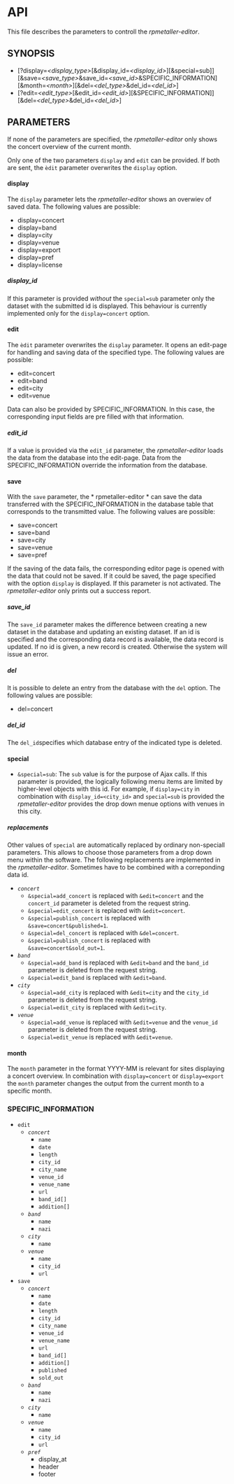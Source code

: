 # API
This file describes the parameters to controll the *rpmetaller-editor*.
## SYNOPSIS
* \[\?display=*\<display_type\>*\[&display_id=*\<display_id\>*\]\[&special=sub\]\]
  \[&save=*\<save_type\>*&save_id=*\<save_id\>*&SPECIFIC_INFORMATION\]\[\&month=*\<month\>*\]\[\&del=*\<del_type\>*&del_id=*\<del_id\>*\]
* \[?edit=*<edit_type>*\[&edit_id=*<edit_id>*]\[&SPECIFIC_INFORMATION\]\]\[\&del=*\<del_type\>*&del_id=*\<del_id\>*\]
## PARAMETERS
If none of the parameters are specified, the *rpmetaller-editor* only shows the concert overview of the current month.

Only one of the two parameters `display` and `edit` can be provided. If both are sent, the `èdit` parameter overwrites the `display` option.
#### display
The `display` parameter lets the *rpmetaller-editor* shows an overwiev of saved data. The following values are possible:
* display=concert
* display=band
* display=city
* display=venue
* display=export
* display=pref
* display=license
##### display_id
If this parameter is provided *without* the `special=sub` parameter only the dataset with the submitted id is displayed. This behaviour is currently implemented only for the `display=concert` option. 
#### edit
The `èdit` parameter overwrites the `display` parameter. It opens an edit-page for handling and saving data of the specified type. The following values are possible:
* edit=concert
* edit=band
* edit=city
* edit=venue

Data can also be provided by SPECIFIC_INFORMATION. In this case, the corresponding input fields are pre filled with that information.
##### edit_id
If a value is provided via the `edit_id` parameter, the *rpmetaller-editor* loads the data from the database into the edit-page. Data from the SPECIFIC_INFORMATION override the information from the database.
#### save
With the `save` parameter, the * rpmetaller-editor * can save the data transferred with the SPECIFIC_INFORMATION in the database table that corresponds to the transmitted value. The following values are possible:
* save=concert
* save=band
* save=city
* save=venue
* save=pref

If the saving of the data fails, the corresponding editor page is opened with the data that could not be saved. If it could be saved, the page specified with the option `display` is displayed. If this parameter is not activated. The *rpmetaller-editor* only prints out a success report.
##### save_id
The `save_id` parameter makes the difference between creating a new dataset in the database and updating an existing dataset. If an id is specified and the corresponding data record is available, the data record is updated. If no id is given, a new record is created. Otherwise the system will issue an error.
##### del
It is possible to delete an entry from the database with the `del` option. The following values are possible:
* del=concert
##### del_id
The `del_id`specifies which database entry of the indicated type is deleted.
#### special
* `&special=sub`: The `sub` value is for the purpose of Ajax calls. If this parameter is provided, the logically following menu items are limited by higher-level objects with this id. For example, if `display=city` in combination with `display_id=<city_id>` and `special=sub` is provided the *rpmetaller-editor* provides the drop down menue options with venues in this city.
##### replacements
Other values of `special` are automatically replaced by ordinary non-speciall parameters. This allows to choose those parameters from a drop down menu within the software. The following replacements are implemented in the *rpmetaller-editor*. Sometimes have to be combined with a correponding data id.
* *`concert`*
  * `&special=add_concert` is replaced with `&edit=concert` and the `concert_id` parameter is deleted from the request string.
  * `&special=edit_concert` is replaced with `&edit=concert`.
  * `&special=publish_concert` is replaced with `&save=concert&published=1`.
  * `&special=del_concert` is replaced with `&del=concert`.
  * `&special=publish_concert` is replaced with `&save=concert&sold_out=1`.
* *`band`*
  * `&special=add_band` is replaced with `&edit=band` and the `band_id` parameter is deleted from the request string.
  * `&special=edit_band` is replaced with `&edit=band`.
* *`city`*
  * `&special=add_city` is replaced with `&edit=city` and the `city_id` parameter is deleted from the request string.
  * `&special=edit_city` is replaced with `&edit=city`.
* *`venue`*
  * `&special=add_venue` is replaced with `&edit=venue` and the `venue_id` parameter is deleted from the request string.
  * `&special=edit_venue` is replaced with `&edit=venue`.

#### month
The `month` parameter in the format YYYY-MM is relevant for sites displaying a concert overview. In combination with `display=concert` or `display=export` the `month` parameter changes the output from the current month to a specific month.
### SPECIFIC_INFORMATION
* `edit`
  * *`concert`*
    * `name`
    * `date`
    * `length`
    * `city_id`
    * `city_name`
    * `venue_id`
    * `venue_name`
    * `url`
    * `band_id[]`
    * `addition[]`
  * *`band`*
    * `name`
    * `nazi`
  * *`city`*
    * `name`
  * *`venue`*
    * `name`
    * `city_id`
    * `url`
* `save`
  * *`concert`*
    * `name`
    * `date`
    * `length`
    * `city_id`
    * `city_name`
    * `venue_id`
    * `venue_name`
    * `url`
    * `band_id[]`
    * `addition[]`
    * `published`
    * `sold_out`
  * *`band`*
    * `name`
    * `nazi`
  * *`city`*
    * `name`
  * *`venue`*
    * `name`
    * `city_id`
    * `url`
  * *`pref`*
    * display_at
    * header
    * footer

